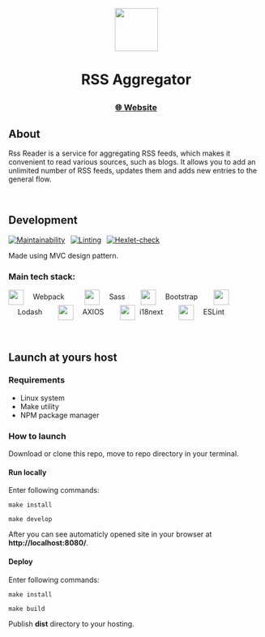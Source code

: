 <p align="center">
  <img align="center" height=85px src="https://cdn-icons-png.flaticon.com/512/17765/17765734.png" />
</p>
<h1 align="center">
  <p>RSS Aggregator</p>
</h1>

<h3 align="center">
  <a href="https://rss-aggregator-ainer.vercel.app/">🌐 Website</a>
</h3>

## About
Rss Reader is a service for aggregating RSS feeds, which makes it convenient to read various sources, such as blogs. It allows you to add an unlimited number of RSS feeds, updates them and adds new entries to the general flow.

 
## Development
[![Maintainability](https://api.codeclimate.com/v1/badges/2a618e1d408cb5b3c1bd/maintainability)](https://codeclimate.com/github/AINER/frontend-project-11/maintainability) 
[![Linting](https://github.com/AINER/frontend-project-11/actions/workflows/makefile.yml/badge.svg)](https://github.com/AINER/frontend-project-11/actions/workflows/makefile.yml) 
[![Hexlet-check](https://github.com/AINER/frontend-project-11/actions/workflows/hexlet-check.yml/badge.svg)](https://github.com/AINER/frontend-project-11/actions)

Made using MVC design pattern.

### Main tech stack:

<img align="center" height=30px src="https://webpack.js.org/assets/icon-square-small-slack.png" />  Webpack    
<img align="center" height=30px src="https://sass-lang.com/assets/img/styleguide/seal-color.png" />  Sass   
<img align="center" height=30px src="https://getbootstrap.com/docs/5.0/assets/brand/bootstrap-logo.svg" />  Bootstrap   
<img align="center" height=30px src="https://lodash.com/icons/apple-touch-180x180.png" />  Lodash   
<img align="center" height=30px src="https://axios-http.com/assets/favicon.ico" />  AXIOS   
<img align="center" height=30px src="https://www.i18next.com/~gitbook/image?url=https%3A%2F%2F286188001-files.gitbook.io%2F%7E%2Ffiles%2Fv0%2Fb%2Fgitbook-legacy-files%2Fo%2Fspaces%252F-L9iS6Wm2hynS5H9Gj7j%252Favatar.png%3Fgeneration%3D1523462254548780%26alt%3Dmedia&width=32&dpr=1&quality=100&sign=1467f54e&sv=1" /> i18next   
<img align="center" height=30px src="https://upload.wikimedia.org/wikipedia/commons/thumb/e/e3/ESLint_logo.svg/1200px-ESLint_logo.svg.png" />  ESLint   

 
## Launch at yours host
### Requirements
- Linux system
- Make utility
- NPM package manager

### How to launch
Download or clone this repo, move to repo directory in your terminal.

#### Run locally
Enter following commands:

    make install

    make develop

After you can see automaticly opened site in your browser at __http://localhost:8080/__.

#### Deploy
Enter following commands:

    make install

    make build
    
Publish __dist__ directory to your hosting.

 
